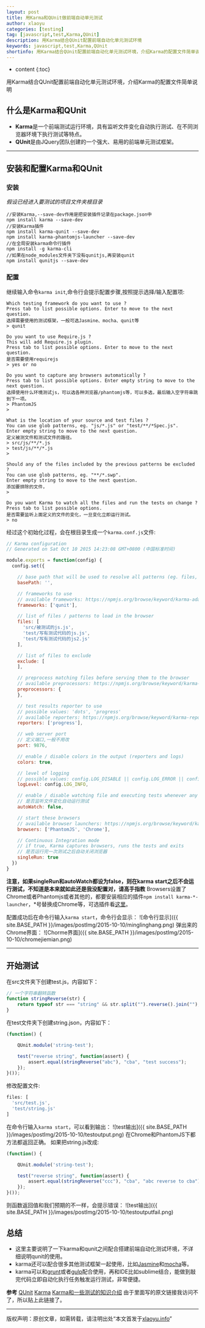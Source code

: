 ```yaml
---
layout: post
title: 用Karma和QUnit做前端自动单元测试
author: xlaoyu
categories: [testing]
tag: [javascript,test,Karma,QUnit]
description: 用Karma结合QUnit配置前端自动化单元测试环境
keywords: javascript,test,Karma,QUnit
shortinfo: 用Karma结合QUnit配置前端自动化单元测试环境，介绍Karma的配置文件简单说明
---
```


* content
{:toc}

用Karma结合QUnit配置前端自动化单元测试环境，介绍Karma的配置文件简单说明



## 什么是Karma和QUnit

* **Karma**是一个前端测试运行环境，具有监听文件变化自动执行测试、在不同浏览器环境下执行测试等特点。
* **QUnit**是由JQuery团队创建的一个强大、易用的前端单元测试框架。

-----------

## 安装和配置Karma和QUnit

### 安装

*假设已经进入要测试的项目文件夹根目录*
```
//安装Karma,--save-dev作用是把安装插件记录在package.json中
npm install karma --save-dev
//安装Karma插件
npm install karma-qunit --save-dev
npm install karma-phantomjs-launcher --save-dev
//在全局安装karma命令行插件
npm install -g karma-cli
//如果在node_modules文件夹下没有qunitjs,再安装qunit
npm install qunitjs --save-dev
```

### 配置

继续输入命令`karma init`,命令行会提示配置步骤,按照提示选择/输入配置项:

```
Which testing framework do you want to use ?
Press tab to list possible options. Enter to move to the next question.
选择需要使用的测试框架，一般可选Jasmine、mocha、qunit等
> qunit

Do you want to use Require.js ?
This will add Require.js plugin.
Press tab to list possible options. Enter to move to the next question.
是否需要使用requirejs
> yes or no

Do you want to capture any browsers automatically ?
Press tab to list possible options. Enter empty string to move to the next question.
选择使用什么环境测试js，可以选各种浏览器/phantomjs等，可以多选，最后输入空字符串跳到下一项。
> PhantomJS
>

What is the location of your source and test files ?
You can use glob patterns, eg. "js/*.js" or "test/**/*Spec.js".
Enter empty string to move to the next question.
定义被测文件和测试文件的路径。
> src/js/**/*.js
> test/js/**/*.js
>

Should any of the files included by the previous patterns be excluded ?
You can use glob patterns, eg. "**/*.swp".
Enter empty string to move to the next question.
添加要排除的文件，
>

Do you want Karma to watch all the files and run the tests on change ?
Press tab to list possible options.
是否需要监听上面定义的文件的变化，一旦变化立即运行测试。
> no
```

经过这个初始化过程，会在根目录生成一个`karma.conf.js`文件:

```js
// Karma configuration
// Generated on Sat Oct 10 2015 14:23:08 GMT+0800 (中国标准时间)

module.exports = function(config) {
  config.set({

    // base path that will be used to resolve all patterns (eg. files, exclude)
    basePath: '',

    // frameworks to use
    // available frameworks: https://npmjs.org/browse/keyword/karma-adapter
    frameworks: ['qunit'],

    // list of files / patterns to load in the browser
    files: [
      'src/被测试的js.js',
      'test/写有测试代码的js.js',
      'test/写有测试代码的js2.js'
    ],

    // list of files to exclude
    exclude: [
    ],

    // preprocess matching files before serving them to the browser
    // available preprocessors: https://npmjs.org/browse/keyword/karma-preprocessor
    preprocessors: {
    },

    // test results reporter to use
    // possible values: 'dots', 'progress'
    // available reporters: https://npmjs.org/browse/keyword/karma-reporter
    reporters: ['progress'],

    // web server port
    // 定义端口,一般不用改
    port: 9876,

    // enable / disable colors in the output (reporters and logs)
    colors: true,

    // level of logging
    // possible values: config.LOG_DISABLE || config.LOG_ERROR || config.LOG_WARN || config.LOG_INFO || config.LOG_DEBUG
    logLevel: config.LOG_INFO,

    // enable / disable watching file and executing tests whenever any file changes
    // 是否监听文件变化自动运行测试
    autoWatch: false,

    // start these browsers
    // available browser launchers: https://npmjs.org/browse/keyword/karma-launcher
    browsers: ['PhantomJS', 'Chrome'],

    // Continuous Integration mode
    // if true, Karma captures browsers, runs the tests and exits
    // 是否运行完一次测试之后自动关闭浏览器
    singleRun: true
  })
}
```

**注意，如果singleRun和autoWatch都设为false，则在karma start之后不会运行测试，不知道是本来就如此还是我没配置对，请高手指教**
Browsers设置了Chrome或者Phantomjs或者其他的，都要安装相应的插件`npm install karma-*-launcher`，*号替换成Chrome等，可选插件看[这里](http://karma-runner.github.io/0.12/config/browsers.html)。

配置成功后在命令行输入`karma start`，命令行会显示：
![命令行显示]({{ site.BASE_PATH }}/images/postImg/2015-10-10/minglinghang.png)
弹出来的Chrome界面：
![Chorme界面]({{ site.BASE_PATH }}/images/postImg/2015-10-10/chromejiemian.png)

-----------

## 开始测试

在src文件夹下创建test.js，内容如下：

```js
// 一个字符串翻转函数
function stringReverse(str) {
    return typeof str === "string" && str.split("").reverse().join("");
}
```

在test文件夹下创建string.json，内容如下：

```js
(function() {

    QUnit.module('string-test');

    test("reverse string", function(assert) {
        assert.equal(stringReverse("abc"), "cba", "test success");
    });
}());
```

修改配置文件:

```js
files: [
  'src/test.js',
  'test/string.js'
]
```

在命令行输入`karma start`，可以看到输出：
![test输出]({{ site.BASE_PATH }}/images/postImg/2015-10-10/testoutput.png)
在Chrome和PhantomJS下都方法都返回正确。
如果把string.js改成:

```js
(function() {

    QUnit.module('string-test');

    test("reverse string", function(assert) {
        assert.equal(stringReverse("ccc"), "cba", "abc reverse to cba");
    });
}());
```

则函数返回值和我们预期的不一样，会提示错误：
![test输出]({{ site.BASE_PATH }}/images/postImg/2015-10-10/testoutputfail.png)

## 总结

* 这里主要说明了一下karma和qunit之间配合搭建前端自动化测试环境，不详细说明qunit的使用。
* karma还可以配合很多其他测试框架一起使用，比如[Jasmine](http://jasmine.github.io/)和[mocha](https://mochajs.org/)等。
* karma可以和[grunt](http://gruntjs.com/)或者[gulp](http://gulpjs.com/)配合使用，再和IDE比如sublime结合，能做到敲完代码立即自动化执行任务触发运行测试，非常便捷。

**参考**
[QUnit](http://qunitjs.com/)
[Karma](http://karma-runner.github.io/0.13/index.html)
[Karma和一些测试的知识介绍](http://www.douban.com/note/334051223/) 由于里面写的原文链接我访问不了，所以贴上此链接了。

--------

版权声明：原创文章，如需转载，请注明出处“本文首发于[xlaoyu.info](https://www.xlaoyu.info)”